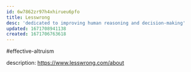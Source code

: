 ```yaml
---
id: 6w7862zr97h4xhirueu6pfo
title: Lesswrong
desc: 'dedicated to improving human reasoning and decision-making'
updated: 1671708941138
created: 1671706763618
---
```


#effective-altruism

description: https://www.lesswrong.com/about
  